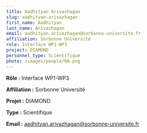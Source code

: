 ```yaml
---
title: Aadhityan Arivazhagan
slug: aadhityan-arivazhagan
first_name: Aadhityan
last_name: Arivazhagan
email: aadhityan.arivazhagan@sorbonne-universite.fr
affiliation: Sorbonne Université
role: Interface WP1-WP3
project: DIAMOND
personnel_type: Scientifique
photo: /images/people/NA.png
---
```


**Rôle :** Interface WP1-WP3

**Affiliation :** Sorbonne Université

**Projet :** DIAMOND

**Type :** Scientifique

**Email :** [aadhityan.arivazhagan@sorbonne-universite.fr](mailto:aadhityan.arivazhagan@sorbonne-universite.fr)
